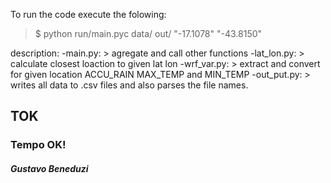 
To run the code execute the folowing:
> $ python run/main.pyc data/ out/ "-17.1078" "-43.8150"

description:
	-main.py: > agregate and call other functions
	-lat_lon.py: > calculate closest loaction to given lat lon
	-wrf_var.py: > extract and convert for given location ACCU_RAIN MAX_TEMP and MIN_TEMP
	-out_put.py: > writes all data to .csv files and also parses the file names. 


## TOK
### Tempo OK!

##### Gustavo Beneduzi
